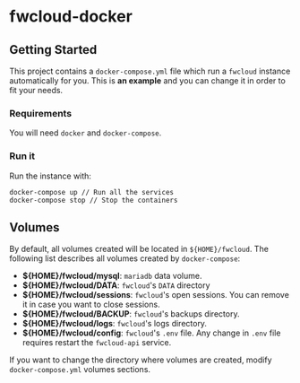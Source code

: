 # fwcloud-docker

## Getting Started
This project contains a `docker-compose.yml` file which run a `fwcloud` instance automatically for you. This is **an example** and you can change it in order to fit your needs.

### Requirements
You will need `docker` and `docker-compose`.

### Run it
Run the instance with:

```
docker-compose up // Run all the services
docker-compose stop // Stop the containers
```

## Volumes
By default, all volumes created will be located in `${HOME}/fwcloud`. The following list describes all volumes created by `docker-compose`:

* **${HOME}/fwcloud/mysql**: `mariadb` data volume.
* **${HOME}/fwcloud/DATA**: `fwcloud`'s `DATA` directory
* **${HOME}/fwcloud/sessions**: `fwcloud`'s open sessions. You can remove it in case you want to close sessions.
* **${HOME}/fwcloud/BACKUP**: `fwcloud`'s backups directory.
* **${HOME}/fwcloud/logs**: `fwcloud`'s logs directory.
* **${HOME}/fwcloud/config**: `fwcloud`'s `.env` file. Any change in `.env` file requires restart the `fwcloud-api` service.

If you want to change the directory where volumes are created, modify `docker-compose.yml` volumes sections.
